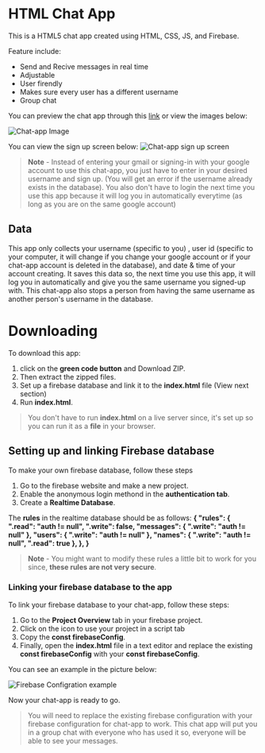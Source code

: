 # HTML Chat App

This is a HTML5 chat app created using HTML, CSS, JS, and Firebase.

 Feature include:
 - Send and Recive messages in real time
 - Adjustable
- User firendly
- Makes sure every user has a different username
- Group chat

You can preview the chat app through this [link](https://susjejesus.github.io/chat-app/index.html)  or view the images below:

![Chat-app Image](https://susjejesus.github.io/images/Capture11.PNG)

You can view the sign up screen below:
![Chat-app sign up screen](https://susjejesus.github.io/images/Capture22.PNG)

> **Note** - Instead of entering your gmail or signing-in with your google account to use this chat-app,  you just have to enter in your desired username and sign up. (You will get an error if the username already exists in the database). You also don't have to login the next time you use this app because it will log you in automatically everytime (as long as you are on the same google account)

## Data

This app only collects your username (specific to you) , user id (specific to your computer, it will change if you change your google account or if your chat-app account is deleted in the database), and date & time of your account creating. It saves this data so, the next time you use this app, it will log you in automatically and give you the same username you signed-up with. This chat-app also stops a person from having the same username as another person's username in the database.
 
# Downloading

To download this app:
1.  click on the **green code button** and Download ZIP. 
2. Then extract the zipped files.
3.  Set up a firebase database and link it to the **index.html** file (View next section)
4. Run **index.html**.

> You don't have to run **index.html** on a live server since, it's set up so you can run it as a **file** in your browser.

## Setting up and linking Firebase database

To make your own firebase database, follow these steps

1. Go to the firebase website and make a new project. 
2. Enable the anonymous login methond in the **authentication tab**. 
3. Create a **Realtime Database**.

The **rules** in the realtime database should be as follows:
**{
  "rules": {
    ".read": "auth != null",
    ".write": false,
      "messages": {
      ".write": "auth != null"
    },
    "users": {
      ".write": "auth != null"
    },
    "names": {
      ".write": "auth != null",
      ".read": true
    },
  },
}**

> **Note** - You might want to modify these rules a little bit to work for you since, **these rules are not very secure**.

### Linking your firebase database to the app

To link your firebase database to your chat-app, follow these steps:
1.  Go to the **Project Overview** tab in your firebase project. 
2.  Click on the icon to use your project in a script tab
3.  Copy the **const firebaseConfig**. 
4. Finally, open the **index.html** file in a text editor and replace the existing **const firebaseConfig** with your **const firebaseConfig**. 

You can see an example in the picture below:

![Firebase Configration example](https://susjejesus.github.io/images/Capture.PNG)

Now your chat-app is ready to go.

> You will  need to replace the existing firebase configuration with your firebase configuration for chat-app to work. This chat app will put you in a group chat with everyone who has used it so, everyone will be able to see your messages.
